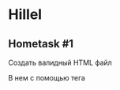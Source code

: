# Hillel
## Hometask #1

Создать валидный HTML файл

В нем с помощью тега <script> вставить код, котрый делает следующее:
Спросить у юзера с помощью prompt() какое-то слово
Вывести c помощью alert() эхо - введенное слово, повторенное три раза, слова разделяет троеточие и пробел.

Пример:
```
ввод юзера:  "Эгегей"
вывод:      "Эгегей... Эгегей.. Эгегей..."
```

## Hometask #2

Создать валидный HTML файл

В нем с помощью тега <script> вставить код, котрый делает следующее:
- запрашивает с помощью prompt():
  - начальный взнос
  - проценты прироста депозита в год,
  - процент налога на прибыль
  - на сколько месцев депозит
- вывести сколько денег будет на счету по окончанию срока
- вывести сколько денег будет на счету через 50 лет

## Hometask #3

Игра "Угадай число"

Написать игру "Угадай число", где игрок угадывает загаданное число, пока не победит.
Task:
- Программа загадывает случайное число 0..N
- C помощью prompt() спрашивавает у игрока число
- Если игрок угадал число - поздравляем и пишем сколько это заняло ходов
- Если не угадал - говорим ему, "Загаданное число больше" / "Загаданное число меньше" в зависимости от числа и повторяем п.2

## Hometask #4

MOUNTAIN VIEW ALFA
Написать программу-генератор "горного ландшафта", которая будет выводить в консоль N штук гор, высота которых
растёт от 1 до N, N задаётся пользователем.

MOUNTAIN VIEW PRO
Добавим чуть вариативности! Выводим в консоль N гор со случайной высотой от H1 до H2. Иногда, c вероятностью X
на каждой ступеньке, гора может заканчиваться обрывом(заканчиваем рисовать гору)N, Н1, H2, X задаются пользователем,
либо хардкодятся. Для удобства пусть X будет целым 0..100

MOUNTAIN VIEW X
Добавим еще больше рандома! Выводим в консоль N гор со случайной высотой от H1 до H2, Иногда, c вероятностью X
на каждой ступеньке,гора может заканчиваться обрывом. Также, на каждой ступеньке горы случайным образом могут быть
применены такие модификаторы:

- ступенька может быть на один блок выше или ниже чем должна
- сверху может расти трава: = или -*
- сверху может расти дерево (разной длинны): ===@
  
- на вершине иногда может быть могилка путника: ]-+
- в глубине гор иногда могут быть алмазы: ◆
Все вероятности хардкодятся.

## Hometask #5 Categories Search

Imagine we have e-commerce grocery. There are a bunch of categories and sub-categories, which are organised in a tree-like structure.
Task
Create 3 functions, which work with categories tree.

1.Function that returns category by id.
2.Function that returns array of { name, id } of not disabled category’s first-level children’s.
3.Function that returns array of { name, id } of not disabled categories where name contains given substring. Use case insensitive comparision for a search


